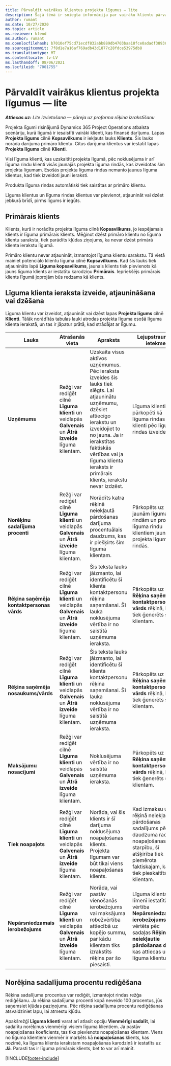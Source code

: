 ```yaml
---
title: Pārvaldīt vairākus klientus projekta līgumus — lite
description: Šajā tēmā ir sniegta informācija par vairāku klientu pārvaldīšanu projekta līgumos.
author: rumant
ms.date: 10/27/2020
ms.topic: article
ms.reviewer: kfend
ms.author: rumant
ms.openlocfilehash: b7010ef75cd71ecdf832abb889db4703baa18fce0adadf3893621c42002fcab9
ms.sourcegitcommit: 7f8d1e7a16af769adb43d1877c28fdce53975db8
ms.translationtype: MT
ms.contentlocale: lv-LV
ms.lasthandoff: 08/06/2021
ms.locfileid: "7001755"
---
```

# <a name="manage-multiple-customers-on-project-contracts---lite"></a>Pārvaldīt vairākus klientus projekta līgumus — lite

_**Attiecas uz:** Lite izvietošana — pāreja uz proforma rēķina izrakstīšanu_

Projekta līgumi risinājumā Dynamics 365 Project Operations atbalsta scenāriju, kurā līgumā ir iesaistīti vairāki klienti, kas finansē darījumu. Lapas **Projekta līgums** cilnē **Kopsavilkums** ir iekļauts lauks **Klients**. Šis lauks norāda darījuma primāro klientu. Citus darījuma klientus var iestatīt lapas **Projekta līgums** cilnē **Klienti**.

Visi līguma klienti, kas uzskaitīti projekta līgumā, pēc noklusējuma ir arī līguma rindu klienti visās jaunajās projekta līguma rindās, kas izveidotas šim projekta līgumam. Esošās projekta līguma rindas nemanto jaunus līguma klientus, kad tiek izveidoti jauni ieraksti.

Produkta līguma rindas automātiski tiek saistītas ar primāro klientu.

Līguma klientus un līguma rindas klientus var pievienot, atjaunināt vai dzēst jebkurā brīdī, pirms līgums ir iegūts.

## <a name="primary-customer"></a>Primārais klients

Klients, kurš ir norādīts projekta līguma cilnē **Kopsavilkums**, jo iespējamais klients ir līguma primārais klients. Mēģinot dzēst primāro klientu no līguma klientu saraksta, tiek parādīts kļūdas ziņojums, ka nevar dzēst primārā klienta ierakstu līgumā.

Primāro klientu nevar atjaunināt, izmantojot līguma klientu sarakstu. Tā vietā mainiet potenciālo klientu līguma cilnē **Kopsavilkums**. Kad šis lauks tiek atjaunināts lapā **Līguma kopsavilkums**, jaunais klients tiek pievienots kā jauns līguma klients ar iestatītu karodziņu **Primārais**. Iepriekšējs primārais klients līgumā joprojām būs redzams kā klients.

## <a name="create-update-or-delete-a-contract-customer-record"></a>Līguma klienta ieraksta izveide, atjaunināšana vai dzēšana

Līguma klientu var izveidot, atjaunināt vai dzēst lapas **Projekta līgums** cilnē **Klienti**. Tālāk norādītās tabulas lauki atrodas projekta līguma esošā līguma klienta ierakstā, un tas ir jāpatur prātā, kad strādājat ar līgumu.

| Lauks | Atrašanās vieta | Apraksts | Lejupstraumes ietekme |
| --- | --- | --- | --- |
| **Uzņēmums** | Režģi var rediģēt cilnē **Līguma klienti** un veidlapās **Galvenais** un **Ātrā izveide** līguma klientam. | Uzskaita visus aktīvos uzņēmumus. Pēc ieraksta izveides šis lauks tiek slēgts. Lai atjauninātu uzņēmumu, dzēsiet attiecīgo ierakstu un izveidojiet to no jauna. Ja ir ierakstītas faktiskās vērtības vai ja līguma klienta ieraksts ir primārais klients, ierakstu nevar izdzēst. | Līguma klienti tiek pārkopēti kā līguma rindas klienti pēc līguma rindas izveides. |
| **Norēķinu sadalījuma procenti** | Režģi var rediģēt cilnē **Līguma klienti** un veidlapās **Galvenais** un **Ātrā izveide** līguma klientam. | Norādīts katra rēķinā neiekļautā pārdošanas darījuma procentuālais daudzums, kas ir piešķirts šim līguma klientam. | Pārkopēts uz jaunām līguma rindām un projekta līguma rindu klientiem jaunās projekta līguma rindās. |
| **Rēķina saņēmēja kontaktpersonas vārds** | Režģi var rediģēt cilnē **Līguma klienti** un veidlapās **Galvenais** un **Ātrā izveide** līguma klientam. | Šis teksta lauks jāizmanto, lai identificētu šī klienta kontaktpersonu rēķina saņemšanai. Šī lauka noklusējuma vērtība ir no saistītā uzņēmuma ieraksta. | Pārkopēts uz lauku **Rēķina saņēmēja kontaktpersonas vārds** rēķinā, kas tiek ģenerēts šim klientam. |
| **Rēķina saņēmēja nosaukums/vārds** | Režģi var rediģēt cilnē **Līguma klienti** un veidlapās **Galvenais** un **Ātrā izveide** līguma klientam. | Šis teksta lauks jāizmanto, lai identificētu šī klienta kontaktpersonu rēķina saņemšanai. Šī lauka noklusējuma vērtība ir no saistītā uzņēmuma ieraksta. | Pārkopēts uz lauku **Rēķina saņēmēja kontaktpersonas vārds** rēķinā, kas tiek ģenerēts šim klientam. |
| **Maksājumu nosacījumi** | Režģi var rediģēt cilnē **Līguma klienti** un veidlapās **Galvenais** un **Ātrā izveide** līguma klientam. | Noklusējuma vērtība ir no saistītā uzņēmuma ieraksta. | Pārkopēts uz lauku **Rēķina saņēmēja kontaktpersonas vārds** rēķinā, kas tiek ģenerēts šim klientam. |
| **Tiek noapaļots** | Režģi var rediģēt cilnē **Līguma klienti** un veidlapās **Galvenais** un **Ātrā izveide** līguma klientam. | Norāda, vai šis klients ir šī darījuma noklusējuma noapaļošanas klients. Projekta līgumam var būt tikai viens noapaļošanas klients. | Kad izmaksu un rēķinā neiekļautās pārdošanas sadalījums pēc daudzuma rada noapaļošanas starpību, šī atšķirība tiek piemērota faktiskajam, kas tiek pieskaitīts šim klientam. |
| **Nepārsniedzamais ierobežojums** | Režģi var rediģēt cilnē **Līguma klienti** un veidlapās **Galvenais** un **Ātrā izveide** līguma klientam. | Norāda, vai pastāv vienošanās ierobežojums vai maksājuma robežvērtība attiecībā uz kopējo summu, par kādu klientam tiks izrakstīts rēķins par šo piesaisti. | Līguma klienta līmenī iestatītā vērtība **Nepārsniedzamais ierobežojums** tiks vērtēta pēc sadaļas **Rēķinā neiekļautie pārdošanas dati**, kas attiecas uz šo līguma klientu. |

## <a name="edit-billing-split-percentages"></a>Norēķina sadalījuma procentu rediģēšana

Rēķina sadalījuma procentus var rediģēt, izmantojot rindas režģa rediģēšanu. Ja rēķina sadalījuma procenti kopā neveido 100 procentus, jūs saņemsiet kļūdas paziņojumu. Pēc rēķina sadalījuma procentu rediģēšanas atsvaidziniet lapu, lai atmestu kļūdu.

Apakšrežģī **Līguma klienti** varat arī atlasīt opciju **Vienmērīgi sadalīt**, lai sadalītu norēķinus vienmērīgi visiem līguma klientiem. Ja pastāv noapaļošanas koeficients, tas tiks pievienots noapaļošanas klientam. Viens no līguma klientiem vienmēr ir marķēts kā **noapaļošanas** klients, kas nozīmē, ka līguma klienta ierakstam noapaļošanas karodziņš ir iestatīts uz **Jā**. Parasti tas ir līguma primārais klients, bet to var arī mainīt.


[!INCLUDE[footer-include](../../includes/footer-banner.md)]